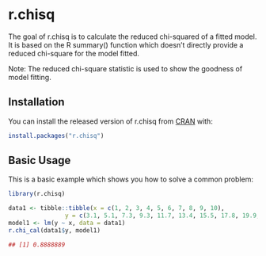 
# r.chisq

<!-- badges: start -->
<!-- badges: end -->

The goal of r.chisq is to calculate the reduced chi-squared of a fitted model. It is based on the R summary() function which doesn’t directly provide a reduced chi-square for the model fitted. 

Note: The reduced chi-square statistic is used to show the goodness of model fitting. 

## Installation

You can install the released version of r.chisq from [CRAN](https://CRAN.R-project.org) with:

``` r
install.packages("r.chisq")
```

## Basic Usage

This is a basic example which shows you how to solve a common problem:

``` r
library(r.chisq)

data1 <- tibble::tibble(x = c(1, 2, 3, 4, 5, 6, 7, 8, 9, 10), 
                y = c(3.1, 5.1, 7.3, 9.3, 11.7, 13.4, 15.5, 17.8, 19.9, 21.8))
model1 <- lm(y ~ x, data = data1)
r.chi_cal(data1$y, model1)

## [1] 0.8888889
```

